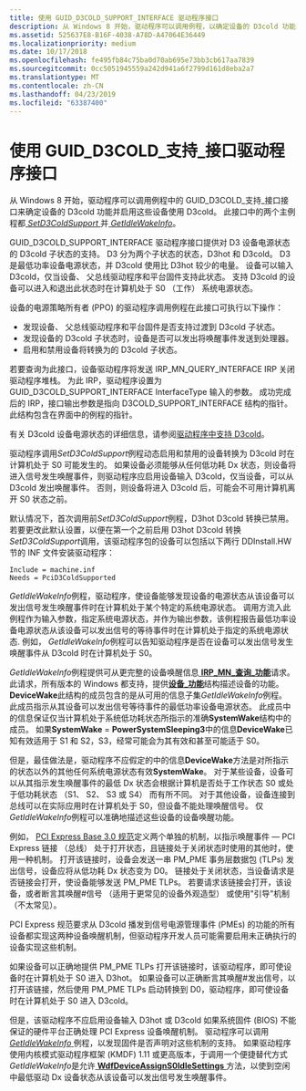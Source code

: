 ```yaml
---
title: 使用 GUID_D3COLD_SUPPORT_INTERFACE 驱动程序接口
description: 从 Windows 8 开始，驱动程序可以调用例程，以确定设备的 D3cold 功能并启用这些设备使用 D3cold GUID_D3COLD_SUPPORT_INTERFACE 界面中。
ms.assetid: 525637E8-B16F-4038-A78D-A47064E36449
ms.localizationpriority: medium
ms.date: 10/17/2018
ms.openlocfilehash: fe495fb84c75ba0d70ab695e73bb3cb617aa7839
ms.sourcegitcommit: 0cc5051945559a242d941a6f2799d161d8eba2a7
ms.translationtype: MT
ms.contentlocale: zh-CN
ms.lasthandoff: 04/23/2019
ms.locfileid: "63387400"
---
```

# <a name="using-the-guidd3coldsupportinterface-driver-interface"></a>使用 GUID\_D3COLD\_支持\_接口驱动程序接口


从 Windows 8 开始，驱动程序可以调用例程中的 GUID\_D3COLD\_支持\_接口接口来确定设备的 D3cold 功能并启用这些设备使用 D3cold。 此接口中的两个主例程都[ *SetD3ColdSupport* ](https://msdn.microsoft.com/library/windows/hardware/hh967716)并[ *GetIdleWakeInfo*](https://msdn.microsoft.com/library/windows/hardware/hh967712)。


GUID_D3COLD_SUPPORT_INTERFACE 驱动程序接口提供对 D3 设备电源状态的 D3cold 子状态的支持。 D3 分为两个子状态的状态，D3hot 和 D3cold。 D3 是最低功率设备电源状态，并 D3cold 使用比 D3hot 较少的电量。 设备可以输入 D3cold，仅当设备、 父总线驱动程序和平台固件支持此状态。 支持 D3cold 的设备可以进入和退出此状态时在计算机处于 S0 （工作） 系统电源状态。

设备的电源策略所有者 (PPO) 的驱动程序调用例程在此接口可执行以下操作：

-    发现设备、 父总线驱动程序和平台固件是否支持过渡到 D3cold 子状态。 
-    发现设备的 D3cold 子状态时，设备是否可以发出将唤醒事件发送到处理器。 
-    启用和禁用设备将转换为的 D3cold 子状态。 

若要查询为此接口，设备驱动程序将发送 IRP_MN_QUERY_INTERFACE IRP 关闭驱动程序堆栈。 为此 IRP，驱动程序设置为 GUID_D3COLD_SUPPORT_INTERFACE InterfaceType 输入的参数。 成功完成后的 IRP，接口输出参数是指向 D3COLD_SUPPORT_INTERFACE 结构的指针。 此结构包含在界面中的例程的指针。

有关 D3cold 设备电源状态的详细信息，请参阅[驱动程序中支持 D3cold](supporting-d3cold-in-a-driver.md)。


驱动程序调用*SetD3ColdSupport*例程动态启用和禁用的设备转换为 D3cold 时在计算机处于 S0 可能发生的。 如果设备必须能够从任何低功耗 Dx 状态，则设备将进入信号发生唤醒事件，则驱动程序应启用设备输入 D3cold，仅当设备，可以从 D3cold 发出唤醒事件。 否则，则设备将进入 D3cold 后，可能会不可用计算机离开 S0 状态之前。

默认情况下，首次调用前*SetD3ColdSupport*例程，D3hot D3cold 转换已禁用。 若要更改此默认设置，以便在第一个之前启用 D3hot D3cold 转换*SetD3ColdSupport*调用，该驱动程序包的设备可以包括以下两行 DDInstall.HW 节的 INF 文件安装驱动程序：

```Text
Include = machine.inf
Needs = PciD3ColdSupported
```

*GetIdleWakeInfo*例程，驱动程序，使设备能够发现设备的电源状态从该设备可以发出信号发生唤醒事件时在计算机处于某个特定的系统电源状态。 调用方流入此例程作为输入参数，指定系统电源状态，并作为输出参数，该例程报告最低功率设备电源状态从该设备可以发出信号的等待事件时在计算机处于指定的系统电源状态. 例如， *GetIdleWakeInfo*例程可以告知驱动程序是否在设备可以发出信号发生唤醒事件从 D3cold 时在计算机处于 S0。

*GetIdleWakeInfo*例程提供可从更完整的设备唤醒信息[ **IRP\_MN\_查询\_功能**](https://msdn.microsoft.com/library/windows/hardware/ff551664)请求。 此请求，所有版本的 Windows 都支持，提供[**设备\_功能**](https://msdn.microsoft.com/library/windows/hardware/ff543095)结构描述设备的功能。 **DeviceWake**此结构的成员包含的是从可用的信息子集*GetIdleWakeInfo*例程。 此成员指示从其设备可以发出信号等待事件的最低功率设备电源状态。 此成员中的信息保证仅当计算机处于系统低功耗状态所指示的准确**SystemWake**结构中的成员。 如果**SystemWake** = **PowerSystemSleeping3**中的信息**DeviceWake**已知有效适用于 S1 和 S2，S3，经常可能会为其有效和甚至可能适于 S0。

但是，最佳做法是，驱动程序不应假定的中的信息**DeviceWake**方法是对所指示的状态以外的其他任何系统电源状态有效**SystemWake**。 对于某些设备，设备可以从其指示发生唤醒事件的最低 Dx 状态会根据计算机是否处于工作状态 S0 或处于低功耗状态 （S1、 S2、 S3 或 S4） 而有所不同。 对于其他设备，设备连接到总线可以在实际应用时在计算机处于 S0，但设备不能处理唤醒信号。 仅*GetIdleWakeInfo*例程可以准确地描述这些设备的设备唤醒功能。

例如， [PCI Express Base 3.0 规范](http://www.pcisig.com/specifications/pciexpress/specifications/)定义两个单独的机制，以指示唤醒事件 — PCI Express 链接 （总线） 处于打开状态，且链接处于关闭状态时使用的其他时，使用一种机制。 打开该链接时，设备会发送一串 PM\_PME 事务层数据包 (TLPs) 发出信号，设备应将从低功耗 Dx 状态变为 D0。 链接处于关闭状态，当设备请求是否链接会打开，使设备能够发送 PM\_PME TLPs。 若要请求该链接会打开，该设备，或者断言其唤醒\#信号 （适用于更常见的设备外观造型） 或使用"引导"机制 （不太常见）。

PCI Express 规范要求从 D3cold 播发到信号电源管理事件 (PMEs) 的功能的所有设备都实现这两种设备唤醒机制，但驱动程序开发人员可能需要启用未正确执行的设备实现这些机制。

如果设备可以正确地提供 PM\_PME TLPs 打开该链接时，该驱动程序，即可使设备时在计算机处于 S0 进入 D3hot。 如果设备可以正确断言其唤醒\#发出信号，以打开该链接，然后使用 PM\_PME TLPs 启动转换到 D0，驱动程序，即可使设备时在计算机处于 S0 进入 D3cold。

但是，该驱动程序不应启用设备输入 D3hot 或 D3cold 如果系统固件 (BIOS) 不能保证的硬件平台正确处理 PCI Express 设备唤醒机制。 驱动程序可以调用[ *GetIdleWakeInfo* ](https://msdn.microsoft.com/library/windows/hardware/hh967712)例程，以发现固件是否声明对这些机制的支持。 如果驱动程序使用内核模式驱动程序框架 (KMDF) 1.11 或更高版本，于调用一个便捷替代方式*GetIdleWakeInfo*是允许[ **WdfDeviceAssignS0IdleSettings** ](https://msdn.microsoft.com/library/windows/hardware/ff545903)方法，以使到空闲中最低驱动 Dx 设备状态从该设备可以发出信号发生唤醒事件。

 

 





